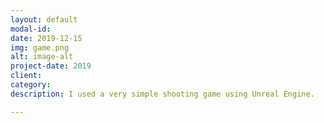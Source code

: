 ```yaml
---
layout: default
modal-id:
date: 2019-12-15
img: game.png
alt: image-alt
project-date: 2019
client:
category:
description: I used a very simple shooting game using Unreal Engine.

---
```

